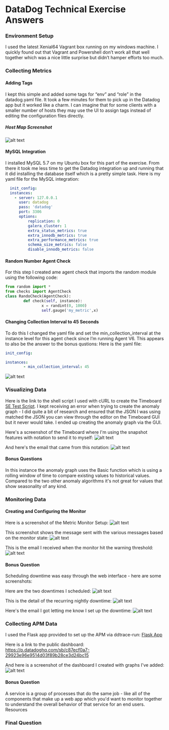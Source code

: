 # DataDog Technical Exercise Answers

### Environment Setup 
I used the latest Xenial64 Vagrant box running on my windows machine.  I quickly found out that Vagrant and Powershell don’t work all that well together which was a nice little surprise but didn’t hamper efforts too much. 

### Collecting Metrics
#### Adding Tags
I kept this simple and added some tags for “env” and “role” in the datadog.yaml file.  It took a few minutes for them to pick up in the Datadog app but it worked like a charm.  I can imagine that for some clients with a smaller number of hosts they may use the UI to assign tags instead of editing the configuration files directly. 

##### Host Map Screenshot
![alt text](https://github.com/cbtx/hiring-engineers/blob/master/tagscreencaps.png "Host Map")

#### MySQL Integration
I installed MySQL 5.7 on my Ubuntu box for this part of the exercise.  From there it took me less time to get the Datadog integration up and running that it did installing the database itself which is a pretty simple task.  Here is my yaml file for the MySQL integration:
```yaml
  init_config:
  instances:
    - server: 127.0.0.1
      user: datadog
      pass: 'datadog' 
      port: 3306
      options:
          replication: 0
          galera_cluster: 1
          extra_status_metrics: true
          extra_innodb_metrics: true
          extra_performance_metrics: true
          schema_size_metrics: false
          disable_innodb_metrics: false
```

#### Random Number Agent Check
For this step I created ame agent check that imports the random module using the following code: 
```python
from random import *
from checks import AgentCheck
class RandoCheck(AgentCheck):
        def check(self, instance):
                x = randint(0, 1000)
                self.gauge('my_metric',x)
```
#### Changing Collection Interval to 45 Seconds
To do this I changed the yaml file and set the min_collection_interval at the instance level for this agent check since I’m running Agent V6. This appears to also be the answer to the bonus qustions: Here is the yaml file:
```yaml
init_config:

instances:
        - min_collection_interval: 45
```
![alt text](https://github.com/cbtx/hiring-engineers/blob/master/randomnumbercheck.png "Rando Check")


### Visualizing Data
Here is the link to the shell script I used with cURL to create the Timeboard [SE Test Script](https://github.com/cbtx/hiring-engineers/blob/master/setest.sh).  I kept receiving an error when trying to create the anomaly graph - I did quite a bit of research and ensured that the JSON I was using matched the JSON you can view through the editor on the Timeboard GUI but it never would take.  I ended up creating the anomaly graph via the GUI.  

Here's a screenshot of the Timeboard where I'm using the snapshot features with notation to send it to myself:
![alt text](https://github.com/cbtx/hiring-engineers/blob/master/timeboard2.png "Timeboard")

And here's the email that came from this notation:
![alt text](https://github.com/cbtx/hiring-engineers/blob/master/timeemail2.png "Timeboard Email")

#### Bonus Questions
In this instance the anomaly graph uses the Basic function which is using a rolling window of time to compare existing values to historical values.  Compared to the two other anomaly algorithms it's not great for values that show seasonality of any kind. 

### Monitoring Data
#### Creating and Configuring the Monitor
Here is a screenshot of the Metric Monitor Setup:
![alt text](https://github.com/cbtx/hiring-engineers/blob/master/alert1.png "Monitor Setup")

This screenshot shows the message sent with the various messages based on the monitor state:
![alt text](https://github.com/cbtx/hiring-engineers/blob/master/alert2.png "Monitor Setup")

This is the email I received when the monitor hit the warning threshold:
![alt text](https://github.com/cbtx/hiring-engineers/blob/master/alertemail.png "Monitor Email")


#### Bonus Question
Scheduling downtime was easy through the web interface - here are some screenshots:

Here are the two downtimes I scheduled:
![alt text](https://github.com/cbtx/hiring-engineers/blob/master/downtimesnap.png "Downtimes")

This is the detail of the recurring nightly downtime:
![alt text](https://github.com/cbtx/hiring-engineers/blob/master/downtimenight.png "Detail")

Here's the email I got letting me know I set up the downtime:
![alt text](https://github.com/cbtx/hiring-engineers/blob/master/downtimeemail.png "Downtime Email")

### Collecting APM Data
I used the Flask app provided to set up the APM via ddtrace-run: [Flask App](https://github.com/cbtx/hiring-engineers/blob/master/apmtest.py)

Here is a link to the public dashboard: https://p.datadoghq.com/sb/c87ecf0a7-29923e96e9514d03f89b28ce3d24bc15

And here is a screenshot of the dashboard I created with graphs I've added:
![alt text](https://github.com/cbtx/hiring-engineers/blob/master/apmscreenboard.png "APM Screenboard")

#### Bonus Question
A service is a group of processes that do the same job - like all of the components that make up a web app which you'd want to monitor together to understand the overall behavior of that service for an end users.  Resources 

### Final Question
